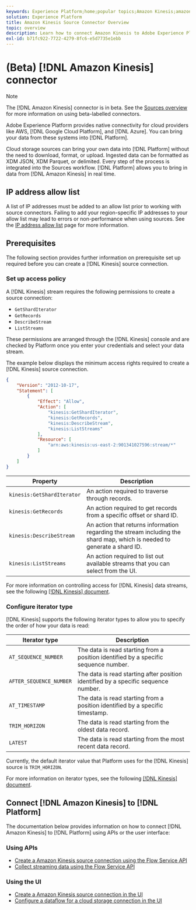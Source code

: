 ```yaml
---
keywords: Experience Platform;home;popular topics;Amazon Kinesis;amazon kinesis;Kinesis;kinesis
solution: Experience Platform
title: Amazon Kinesis Source Connector Overview
topic: overview
description: Learn how to connect Amazon Kinesis to Adobe Experience Platform using APIs or the user interface.
exl-id: b71fc922-7722-4279-8fc6-e5d7735e1ebb
---
```

# (Beta) [!DNL Amazon Kinesis] connector

>[!NOTE]
>
>The [!DNL Amazon Kinesis] connector is in beta. See the [Sources overview](../../home.md#terms-and-conditions) for more information on using beta-labelled connectors.

Adobe Experience Platform provides native connectivity for cloud providers like AWS, [!DNL Google Cloud Platform], and [!DNL Azure]. You can bring your data from these systems into [!DNL Platform].

Cloud storage sources can bring your own data into [!DNL Platform] without the need to download, format, or upload. Ingested data can be formatted as XDM JSON, XDM Parquet, or delimited. Every step of the process is integrated into the Sources workflow. [!DNL Platform] allows you to bring in data from [!DNL Amazon Kinesis] in real time.

## IP address allow list

A list of IP addresses must be added to an allow list prior to working with source connectors. Failing to add your region-specific IP addresses to your allow list may lead to errors or non-performance when using sources. See the [IP address allow list](../../ip-address-allow-list.md) page for more information.

## Prerequisites

The following section provides further information on prerequisite set up required before you can create a [!DNL Kinesis] source connection.

### Set up access policy

A [!DNL Kinesis] stream requires the following permissions to create a source connection:

- `GetShardIterator`
- `GetRecords`
- `DescribeStream`
- `ListStreams`

These permissions are arranged through the [!DNL Kinesis] console and are checked by Platform once you enter your credentials and select your data stream.

The example below displays the minimum access rights required to create a [!DNL Kinesis] source connection.

```json
{
    "Version": "2012-10-17",
    "Statement": [
        {
            "Effect": "Allow",
            "Action": [
                "kinesis:GetShardIterator",
                "kinesis:GetRecords",
                "kinesis:DescribeStream",
                "kinesis:ListStreams"
            ],
            "Resource": [
                "arn:aws:kinesis:us-east-2:901341027596:stream/*"
            ]
        }
    ]
}
```

| Property | Description |
| -------- | ----------- |
| `kinesis:GetShardIterator` | An action required to traverse through records. |
| `kinesis:GetRecords` | An action required to get records from a specific offset or shard ID. |
| `kinesis:DescribeStream` | An action that returns information regarding the stream including the shard map, which is needed to generate a shard ID. |
| `kinesis:ListStreams` | An action required to list out available streams that you can select from the UI. |

For more information on controlling access for [!DNL Kinesis] data streams, see the following [[!DNL Kinesis] document](https://docs.aws.amazon.com/streams/latest/dev/controlling-access.html).

### Configure iterator type

[!DNL Kinesis] supports the following iterator types to allow you to specify the order of how your data is read:

| Iterator type | Description |
| ------------- | ----------- |
| `AT_SEQUENCE_NUMBER` | The data is read starting from a position identified by a specific sequence number. |
| `AFTER_SEQUENCE_NUMBER` | The data is read starting after position identified by a specific sequence number. |
| `AT_TIMESTAMP` | The data is read starting from a position identified by a specific timestamp. |
| `TRIM_HORIZON` | The data is read starting from the oldest data record. |
| `LATEST` | The data is read starting from the most recent data record. |

Currently, the default iterator value that Platform uses for the [!DNL Kinesis] source is `TRIM_HORIZON`.

For more information on iterator types, see the following [[!DNL Kinesis] document](https://docs.aws.amazon.com/kinesis/latest/APIReference/API_GetShardIterator.html#API_GetShardIterator_RequestSyntax).

## Connect [!DNL Amazon Kinesis] to [!DNL Platform]

The documentation below provides information on how to connect [!DNL Amazon Kinesis] to [!DNL Platform] using APIs or the user interface:

### Using APIs

- [Create a Amazon Kinesis source connection using the Flow Service API](../../tutorials/api/create/cloud-storage/kinesis.md)
- [Collect streaming data using the Flow Service API](../../tutorials/api/collect/streaming.md)

### Using the UI

- [Create a Amazon Kinesis source connection in the UI](../../tutorials/ui/create/cloud-storage/kinesis.md)
- [Configure a dataflow for a cloud storage connection in the UI](../../tutorials/ui/dataflow/streaming/cloud-storage-streaming.md)

